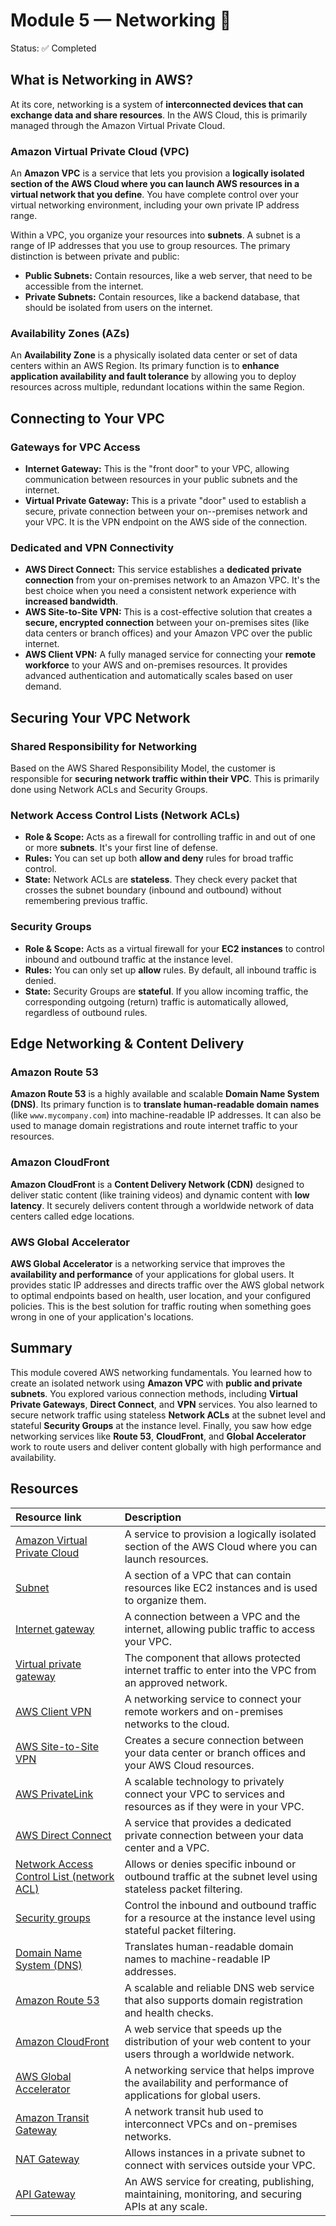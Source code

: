 # Module 5 — Networking 🔗

Status: ✅ Completed

## What is Networking in AWS?

At its core, networking is a system of **interconnected devices that can exchange data and share resources**. In the AWS Cloud, this is primarily managed through the Amazon Virtual Private Cloud.

### Amazon Virtual Private Cloud (VPC)

An **Amazon VPC** is a service that lets you provision a **logically isolated section of the AWS Cloud where you can launch AWS resources in a virtual network that you define**. You have complete control over your virtual networking environment, including your own private IP address range.

Within a VPC, you organize your resources into **subnets**. A subnet is a range of IP addresses that you use to group resources. The primary distinction is between private and public:

* **Public Subnets:** Contain resources, like a web server, that need to be accessible from the internet.
* **Private Subnets:** Contain resources, like a backend database, that should be isolated from users on the internet.

### Availability Zones (AZs)

An **Availability Zone** is a physically isolated data center or set of data centers within an AWS Region. Its primary function is to **enhance application availability and fault tolerance** by allowing you to deploy resources across multiple, redundant locations within the same Region.

## Connecting to Your VPC

### Gateways for VPC Access

* **Internet Gateway:** This is the "front door" to your VPC, allowing communication between resources in your public subnets and the internet.
* **Virtual Private Gateway:** This is a private "door" used to establish a secure, private connection between your on--premises network and your VPC. It is the VPN endpoint on the AWS side of the connection.

### Dedicated and VPN Connectivity

* **AWS Direct Connect:** This service establishes a **dedicated private connection** from your on-premises network to an Amazon VPC. It's the best choice when you need a consistent network experience with **increased bandwidth**.
* **AWS Site-to-Site VPN:** This is a cost-effective solution that creates a **secure, encrypted connection** between your on-premises sites (like data centers or branch offices) and your Amazon VPC over the public internet.
* **AWS Client VPN:** A fully managed service for connecting your **remote workforce** to your AWS and on-premises resources. It provides advanced authentication and automatically scales based on user demand.

## Securing Your VPC Network

### Shared Responsibility for Networking

Based on the AWS Shared Responsibility Model, the customer is responsible for **securing network traffic within their VPC**. This is primarily done using Network ACLs and Security Groups.

### Network Access Control Lists (Network ACLs)

* **Role & Scope:** Acts as a firewall for controlling traffic in and out of one or more **subnets**. It's your first line of defense.
* **Rules:** You can set up both **allow and deny** rules for broad traffic control.
* **State:** Network ACLs are **stateless**. They check every packet that crosses the subnet boundary (inbound and outbound) without remembering previous traffic.

### Security Groups

* **Role & Scope:** Acts as a virtual firewall for your **EC2 instances** to control inbound and outbound traffic at the instance level.
* **Rules:** You can only set up **allow** rules. By default, all inbound traffic is denied.
* **State:** Security Groups are **stateful**. If you allow incoming traffic, the corresponding outgoing (return) traffic is automatically allowed, regardless of outbound rules.

## Edge Networking & Content Delivery

### Amazon Route 53

**Amazon Route 53** is a highly available and scalable **Domain Name System (DNS)**. Its primary function is to **translate human-readable domain names** (like `www.mycompany.com`) into machine-readable IP addresses. It can also be used to manage domain registrations and route internet traffic to your resources.

### Amazon CloudFront

**Amazon CloudFront** is a **Content Delivery Network (CDN)** designed to deliver static content (like training videos) and dynamic content with **low latency**. It securely delivers content through a worldwide network of data centers called edge locations.

### AWS Global Accelerator

**AWS Global Accelerator** is a networking service that improves the **availability and performance** of your applications for global users. It provides static IP addresses and directs traffic over the AWS global network to optimal endpoints based on health, user location, and your configured policies. This is the best solution for traffic routing when something goes wrong in one of your application's locations.

## Summary

This module covered AWS networking fundamentals. You learned how to create an isolated network using **Amazon VPC** with **public and private subnets**. You explored various connection methods, including **Virtual Private Gateways**, **Direct Connect**, and **VPN** services. You also learned to secure network traffic using stateless **Network ACLs** at the subnet level and stateful **Security Groups** at the instance level. Finally, you saw how edge networking services like **Route 53**, **CloudFront**, and **Global Accelerator** work to route users and deliver content globally with high performance and availability.

## Resources

| Resource link | Description |
| :--- | :--- |
| [Amazon Virtual Private Cloud](https://aws.amazon.com/vpc/) | A service to provision a logically isolated section of the AWS Cloud where you can launch resources. |
| [Subnet](https://docs.aws.amazon.com/vpc/latest/userguide/configure-subnets.html) | A section of a VPC that can contain resources like EC2 instances and is used to organize them. |
| [Internet gateway](https://docs.aws.amazon.com/vpc/latest/userguide/VPC_Internet_Gateway.html) | A connection between a VPC and the internet, allowing public traffic to access your VPC. |
| [Virtual private gateway](https://docs.aws.amazon.com/vpn/latest/s2svpn/VPC_VPN.html) | The component that allows protected internet traffic to enter into the VPC from an approved network. |
| [AWS Client VPN](https://aws.amazon.com/vpn/client-vpn/) | A networking service to connect your remote workers and on-premises networks to the cloud. |
| [AWS Site-to-Site VPN](https://aws.amazon.com/vpn/site-to-site-vpn/) | Creates a secure connection between your data center or branch offices and your AWS Cloud resources. |
| [AWS PrivateLink](https://aws.amazon.com/privatelink/) | A scalable technology to privately connect your VPC to services and resources as if they were in your VPC. |
| [AWS Direct Connect](https://aws.amazon.com/directconnect/) | A service that provides a dedicated private connection between your data center and a VPC. |
| [Network Access Control List (network ACL)](https://docs.aws.amazon.com/vpc/latest/userguide/vpc-network-acls.html) | Allows or denies specific inbound or outbound traffic at the subnet level using stateless packet filtering. |
| [Security groups](https://docs.aws.amazon.com/vpc/latest/userguide/VPC_SecurityGroups.html) | Control the inbound and outbound traffic for a resource at the instance level using stateful packet filtering. |
| [Domain Name System (DNS)](https://aws.amazon.com/route53/what-is-dns/) | Translates human-readable domain names to machine-readable IP addresses. |
| [Amazon Route 53](https://aws.amazon.com/route53/) | A scalable and reliable DNS web service that also supports domain registration and health checks. |
| [Amazon CloudFront](https://aws.amazon.com/cloudfront/) | A web service that speeds up the distribution of your web content to your users through a worldwide network. |
| [AWS Global Accelerator](https://aws.amazon.com/global-accelerator/) | A networking service that helps improve the availability and performance of applications for global users. |
| [Amazon Transit Gateway](https://aws.amazon.com/transit-gateway/) | A network transit hub used to interconnect VPCs and on-premises networks. |
| [NAT Gateway](https://docs.aws.amazon.com/vpc/latest/userguide/vpc-nat-gateway.html) | Allows instances in a private subnet to connect with services outside your VPC. |
| [API Gateway](https://aws.amazon.com/api-gateway/) | An AWS service for creating, publishing, maintaining, monitoring, and securing APIs at any scale. |
